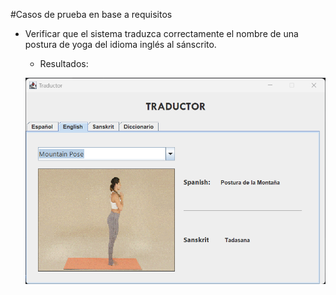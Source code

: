 #Casos de prueba en base a requisitos

* Verificar que el sistema traduzca correctamente el nombre de una postura de yoga del idioma inglés al sánscrito.
   
    * Resultados:
      
    ![CasoPrueba1](cp1.png)
